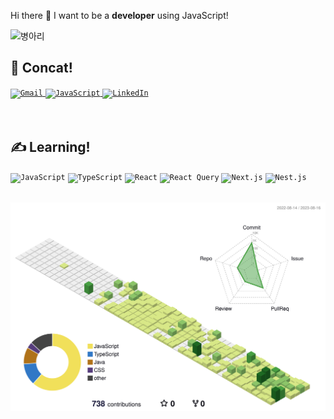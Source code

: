 
  Hi there 👋  I want to be a <b>developer</b> using JavaScript!
<br/>

   <img width="80" src="https://noticon-static.tammolo.com/dgggcrkxq/image/upload/v1573198836/noticon/uydcemefupin4kvi5pii.gif" alt="병아리" title="병아리"/>
   
  <br/>
  <h2>📨 Concat!</h2>
  <a href="mintmin0320@gmail.com">
    <code><img width="50" src="https://noticon-static.tammolo.com/dgggcrkxq/image/upload/v1567061475/noticon/tnz5tvci1qdslmibbp14.png" alt="Gmail" title="Gmail"/></code>
  </a>
  <a href="https://velog.io/@mintmin0320">
    <code><img width="50" src="https://noticon-static.tammolo.com/dgggcrkxq/image/upload/v1581345292/noticon/hbwtrewlv2xxxyqe3qpm.png" alt="JavaScript" title="JavaScript"/></code>
  </a>
  <a href="https://velog.io/@mintmin0320](https://www.linkedin.com/in/%ED%95%98%EB%AF%BC-%EB%B0%95-0aba16285/">
    <code><img width="50" src="https://noticon-static.tammolo.com/dgggcrkxq/image/upload/v1577931228/noticon/m7laxwx6s1m5thit9ldj.png" alt="LinkedIn" title="LinkedIn"/></code>
  </a>
  <br/><br/><br/>

  <h2>✍️ Learning!</h2>
  <div>
    <code><img width="50" src="https://user-images.githubusercontent.com/25181517/117447155-6a868a00-af3d-11eb-9cfe-245df15c9f3f.png" alt="JavaScript" title="JavaScript"/></code>
	  <code><img width="50" src="https://user-images.githubusercontent.com/25181517/183890598-19a0ac2d-e88a-4005-a8df-1ee36782fde1.png" alt="TypeScript" title="TypeScript"/></code>
 	  <code><img width="50" src="https://user-images.githubusercontent.com/25181517/183897015-94a058a6-b86e-4e42-a37f-bf92061753e5.png" alt="React" title="React"/></code>
    <code><img width="50" src="https://noticon-static.tammolo.com/dgggcrkxq/image/upload/v1631622784/noticon/zwush4y3u0mgamlck9bq.png" alt="React Query" title="React Query"/></code>
    <code><img width="50" src="https://github.com/marwin1991/profile-technology-icons/assets/136815194/5f8c622c-c217-4649-b0a9-7e0ee24bd704" alt="Next.js" title="Next.js"/></code>
    <code><img width="50" src="https://noticon-static.tammolo.com/dgggcrkxq/image/upload/v1600658982/noticon/hk60kbfbqnedpguy0gbb.png" alt="Nest.js" title="Nest.js"/></code>
  </div>
  <br/>
  
![](./profile-3d-contrib/profile-green-animate.svg)


<!--

**mintmin0320/mintmin0320** is a ✨ _special_ ✨ repository because its `README.md` (this file) appears on your GitHub profile.


Here are some ideas to get you started:

- 🔭 I’m currently working on ...
- 🌱 I’m currently learning ...
- 👯 I’m looking to collaborate on ...
- 🤔 I’m looking for help with ...
- 💬 Ask me about ...
- 📫 How to reach me: ...
- 😄 Pronouns: ...
- ⚡ Fun fact: ...
-->
